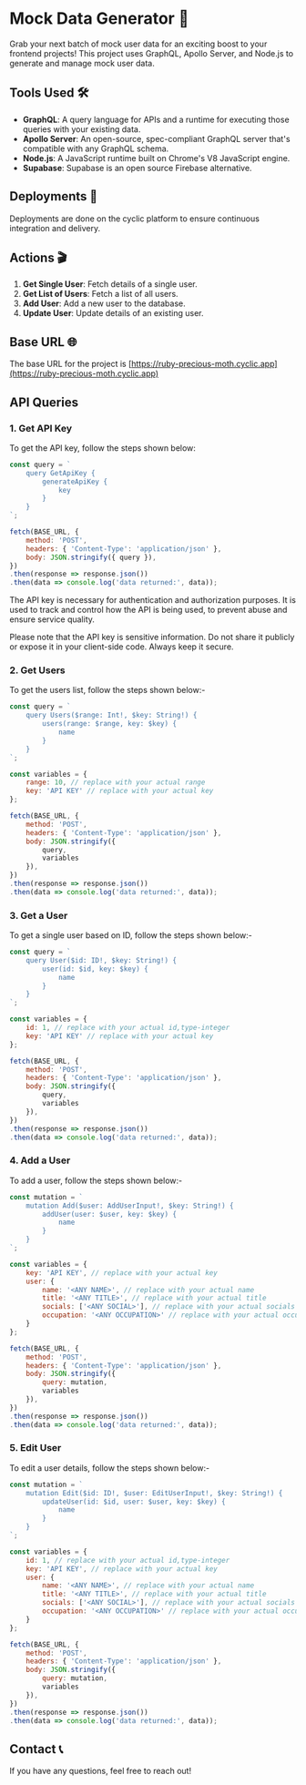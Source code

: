 # Mock Data Generator 🚀

Grab your next batch of mock user data for an exciting boost to your frontend projects! This project uses GraphQL, Apollo Server, and Node.js to generate and manage mock user data. 

## Tools Used 🛠️

- **GraphQL**: A query language for APIs and a runtime for executing those queries with your existing data.
- **Apollo Server**: An open-source, spec-compliant GraphQL server that's compatible with any GraphQL schema.
- **Node.js**: A JavaScript runtime built on Chrome's V8 JavaScript engine.
- **Supabase**: Supabase is an open source Firebase alternative.
## Deployments 🔄

Deployments are done on the cyclic platform to ensure continuous integration and delivery.

## Actions 🎬

1. **Get Single User**: Fetch details of a single user.
2. **Get List of Users**: Fetch a list of all users.
3. **Add User**: Add a new user to the database.
4. **Update User**: Update details of an existing user.

## Base URL 🌐

The base URL for the project is [https://ruby-precious-moth.cyclic.app](https://ruby-precious-moth.cyclic.app)

## API Queries

### 1. Get API Key

To get the API key, follow the steps shown below:

```javascript
const query = `
    query GetApiKey {
        generateApiKey {
            key
        }
    }
`;

fetch(BASE_URL, {
    method: 'POST',
    headers: { 'Content-Type': 'application/json' },
    body: JSON.stringify({ query }),
})
.then(response => response.json())
.then(data => console.log('data returned:', data));

```

The API key is necessary for authentication and authorization purposes. It is used to track and control how the API is being used, to prevent abuse and ensure service quality.

Please note that the API key is sensitive information. Do not share it publicly or expose it in your client-side code. Always keep it secure.

### 2. Get Users

To get the users list, follow the steps shown below:-

```javascript
const query = `
    query Users($range: Int!, $key: String!) {
        users(range: $range, key: $key) {
            name
        }
    }
`;

const variables = {
    range: 10, // replace with your actual range
    key: 'API KEY' // replace with your actual key
};

fetch(BASE_URL, {
    method: 'POST',
    headers: { 'Content-Type': 'application/json' },
    body: JSON.stringify({
        query,
        variables
    }),
})
.then(response => response.json())
.then(data => console.log('data returned:', data));
```


### 3. Get a User

To get a single user based on ID, follow the steps shown below:-

```javascript
const query = `
    query User($id: ID!, $key: String!) {
        user(id: $id, key: $key) {
            name
        }
    }
`;

const variables = {
    id: 1, // replace with your actual id,type-integer
    key: 'API KEY' // replace with your actual key
};

fetch(BASE_URL, {
    method: 'POST',
    headers: { 'Content-Type': 'application/json' },
    body: JSON.stringify({
        query,
        variables
    }),
})
.then(response => response.json())
.then(data => console.log('data returned:', data));
```



### 4. Add a User

To add a user, follow the steps shown below:-

```javascript
const mutation = `
    mutation Add($user: AddUserInput!, $key: String!) {
        addUser(user: $user, key: $key) {
            name
        }
    }
`;

const variables = {
    key: 'API KEY', // replace with your actual key
    user: {
        name: '<ANY NAME>', // replace with your actual name
        title: '<ANY TITLE>', // replace with your actual title
        socials: ['<ANY SOCIAL>'], // replace with your actual socials
        occupation: '<ANY OCCUPATION>' // replace with your actual occupation
    }
};

fetch(BASE_URL, {
    method: 'POST',
    headers: { 'Content-Type': 'application/json' },
    body: JSON.stringify({
        query: mutation,
        variables
    }),
})
.then(response => response.json())
.then(data => console.log('data returned:', data));
```


### 5. Edit User

To edit a user details, follow the steps shown below:-

```javascript
const mutation = `
    mutation Edit($id: ID!, $user: EditUserInput!, $key: String!) {
        updateUser(id: $id, user: $user, key: $key) {
            name
        }
    }
`;

const variables = {
    id: 1, // replace with your actual id,type-integer
    key: 'API KEY', // replace with your actual key
    user: {
        name: '<ANY NAME>', // replace with your actual name
        title: '<ANY TITLE>', // replace with your actual title
        socials: ['<ANY SOCIAL>'], // replace with your actual socials
        occupation: '<ANY OCCUPATION>' // replace with your actual occupation
    }
};

fetch(BASE_URL, {
    method: 'POST',
    headers: { 'Content-Type': 'application/json' },
    body: JSON.stringify({
        query: mutation,
        variables
    }),
})
.then(response => response.json())
.then(data => console.log('data returned:', data));
```


## Contact 📞

If you have any questions, feel free to reach out!

